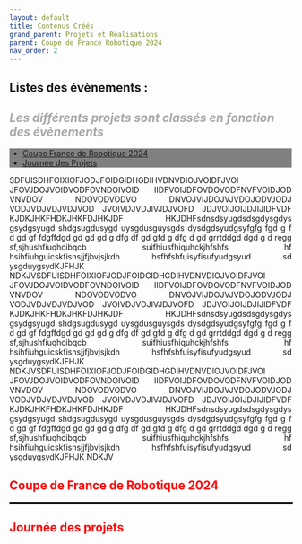 ```yaml
---
layout: default
title: Contenus Créés
grand_parent: Projets et Réalisations
parent: Coupe de France Robotique 2024
nav_order: 2
---
```


<h2>Listes des évènements :</h2>
<h2 style="color:darkgray;"><em>Les différents projets sont classés en fonction des évènements</em></h2>

<nav style="background-color: gray; color : dark;">
        <ul>
        <li><a href="#section1">Coupe France de Robotique 2024</a></li>
        <li><a href="#section2">Journée des Projets</a></li>
    </ul>
</nav>


<!--TESTS SOMMAIRE FONCTIONNEL -->


<p align="justify"> SDFUISDHFOIXIOFJODJFOIDGIDHGDIHVDNVDIOJVOIDFJVOI JFOVJDOJVOIDVODFOVNDOIVOID IIDFVOIJDFOVDOVODFNVFVOIDJOD VNVDOV NDOVODVODVO DNVOJVIJDOJVJVDOJODVJODJ VODJVDJVDJVDJVOD JVOIVDJVDJIVJDJVOFD JDJVOIJOIJDJIJIDFVDF KJDKJHKFHDKJHKFDJHKJDF HKJDHFsdnsdsyugdsdsgdysgdys gsydgsyugd shdgsugdusygd uysgdusguysgds dysdgdsyudgsyfgfg fgd g f d gd gf fdgffdgd gd gd gd g dfg df gd gfd g dfg d gd grrtddgd dgd g d regg sf,sjhushfiuqhcibqcb suifhiusfhiquhckjhfshfs hf hsihfiuhguicskfisnsjjfjbvjsjkdh  hsfhfshfuisyfisufyudgsyud sd ysgduygsydKJFHJK NDKJVSDFUISDHFOIXIOFJODJFOIDGIDHGDIHVDNVDIOJVOIDFJVOI JFOVJDOJVOIDVODFOVNDOIVOID IIDFVOIJDFOVDOVODFNVFVOIDJOD VNVDOV NDOVODVODVO DNVOJVIJDOJVJVDOJODVJODJ VODJVDJVDJVDJVOD JVOIVDJVDJIVJDJVOFD JDJVOIJOIJDJIJIDFVDF KJDKJHKFHDKJHKFDJHKJDF HKJDHFsdnsdsyugdsdsgdysgdys gsydgsyugd shdgsugdusygd uysgdusguysgds dysdgdsyudgsyfgfg fgd g f d gd gf fdgffdgd gd gd gd g dfg df gd gfd g dfg d gd grrtddgd dgd g d regg sf,sjhushfiuqhcibqcb suifhiusfhiquhckjhfshfs hf hsihfiuhguicskfisnsjjfjbvjsjkdh  hsfhfshfuisyfisufyudgsyud sd ysgduygsydKJFHJK NDKJVSDFUISDHFOIXIOFJODJFOIDGIDHGDIHVDNVDIOJVOIDFJVOI JFOVJDOJVOIDVODFOVNDOIVOID IIDFVOIJDFOVDOVODFNVFVOIDJOD VNVDOV NDOVODVODVO DNVOJVIJDOJVJVDOJODVJODJ VODJVDJVDJVDJVOD JVOIVDJVDJIVJDJVOFD JDJVOIJOIJDJIJIDFVDF KJDKJHKFHDKJHKFDJHKJDF HKJDHFsdnsdsyugdsdsgdysgdys gsydgsyugd shdgsugdusygd uysgdusguysgds dysdgdsyudgsyfgfg fgd g f d gd gf fdgffdgd gd gd gd g dfg df gd gfd g dfg d gd grrtddgd dgd g d regg sf,sjhushfiuqhcibqcb suifhiusfhiquhckjhfshfs hf hsihfiuhguicskfisnsjjfjbvjsjkdh  hsfhfshfuisyfisufyudgsyud sd ysgduygsydKJFHJK NDKJV</p>

<h2 id="section1" style="color: red;"><strong>Coupe de France de Robotique 2024</strong></h2>

<hr style="border: 1px solid black; width: 100%; margin: 0 auto;">

<h2 id="section1" style="color: red;"><strong>Journée des projets</strong></h2>